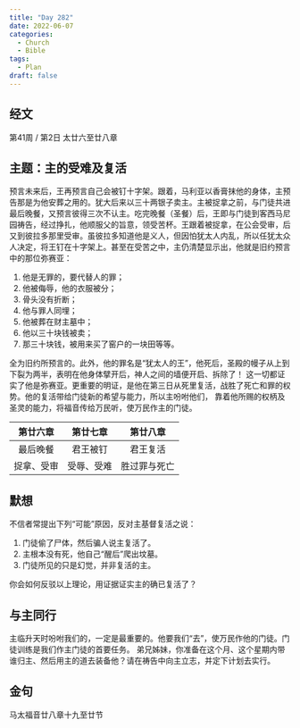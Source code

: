 ```yaml
---
title: "Day 282"
date: 2022-06-07
categories:
  - Church
  - Bible
tags:
  - Plan
draft: false
---
```


## 经文
第41周 / 第2日 太廿六至廿八章

## 主题：主的受难及复活
预言未来后，王再预言自己会被钉十字架。跟着，马利亚以香膏抹他的身体，主预告那是为他安葬之用的。犹大后来以三十两银子卖主。主被捉拿之前，与门徒共进最后晚餐，又预言彼得三次不认主。吃完晚餐（圣餐）后，王即与门徒到客西马尼园祷告，经过挣扎，他顺服父的旨意，领受苦杯。王跟着被捉拿，在公会受审，后又到彼拉多那里受审。虽彼拉多知道他是义人，但因怕犹太人内乱，所以任犹太众人决定，将王钉在十字架上。甚至在受苦之中，主仍清楚显示出，他就是旧约预言中的那位弥赛亚：

1. 他是无罪的，要代替人的罪；
2. 他被侮辱，他的衣服被分；
3. 骨头没有折断；
4. 他与罪人同埋；
5. 他被葬在财主墓中；
6. 他以三十块钱被卖；
7. 那三十块钱，被用来买了窑户的一块田等等。

全为旧约所预言的。此外，他的罪名是“犹太人的王”，他死后，圣殿的幔子从上到下裂为两半，表明在他身体擘开后，神人之间的墙便开启、拆除了！
这一切都证实了他是弥赛亚。更重要的明证，是他在第三日从死里复活，战胜了死亡和罪的权势。他的复活带给门徒新的希望与能力，所以主吩咐他们，
靠着他所赐的权柄及圣灵的能力，将福音传给万民听，使万民作主的门徒。

|  第廿六章   |  第廿七章   |   第廿八章   |
|:-------:|:-------:|:--------:|
|  最后晚餐   |  君王被钉   |   君王复活   |
|  捉拿、受审  |  受辱、受难  |  胜过罪与死亡  |

## 默想
不信者常提出下列“可能”原因，反对主基督复活之说：

1. 门徒偷了尸体，然后骗人说主复活了。
2. 主根本没有死，他自己“醒后”爬出坟墓。
3. 门徒所见的只是幻觉，并非复活的主。

你会如何反驳以上理论，用证据证实主的确已复活了？

## 与主同行
主临升天时吩咐我们的，一定是最重要的。他要我们“去”，使万民作他的门徒。门徒训练是我们作主门徒的首要任务。
弟兄姊妹，你准备在这个月、这个星期内带谁归主、然后用主的道去装备他？请在祷告中向主立志，并定下计划去实行。

## 金句
马太福音廿八章十九至廿节

[comment]: <> (## 附录)

